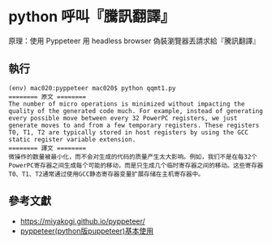 # python 呼叫『騰訊翻譯』

原理：使用 Pyppeteer 用 headless browser 偽裝瀏覽器丟請求給『騰訊翻譯』

## 執行

```
(env) mac020:pyppeteer mac020$ python qqmt1.py
======== 原文 ========
The number of micro operations is minimized without impacting the quality of the generated code much. For example, instead of generating every possible move between every 32 PowerPC registers, we just generate moves to and from a few temporary registers. These registers T0, T1, T2 are typically stored in host registers by using the GCC static register variable extension.
======== 譯文 ========
微操作的数量被最小化，而不会对生成的代码的质量产生太大影响。例如，我们不是在每32个PowerPC寄存器之间生成每个可能的移动，而是只生成几个临时寄存器之间的移动。这些寄存器T0、T1、T2通常通过使用GCC静态寄存器变量扩展存储在主机寄存器中。
```

## 參考文獻

* https://miyakogi.github.io/pyppeteer/
* [pyppeteer(python版puppeteer)基本使用](https://www.cnblogs.com/baihuitestsoftware/p/10531462.html)
